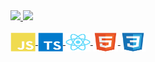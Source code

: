 <div>
  <a href="https://github.com/Carlos-Menezes94">
  <img height="180em" src="https://github-readme-stats.vercel.app/api?username=Carlos-Menezes94&show_icons=true&theme=dracula&include_all_commits=true&count_private=true%22"/>
  <img height="180em" src="https://github-readme-stats.vercel.app/api/top-langs/?username=Carlos-Menezes94&layout=compact&langs_count=7&theme=dracula"/>
</div>
<div style="display: inline_block"><br>
  <img align="center" alt="Rafa-Js" height="30" width="40" src="https://raw.githubusercontent.com/devicons/devicon/master/icons/javascript/javascript-plain.svg">
  <img align="center" alt="Rafa-Ts" height="30" width="40" src="https://raw.githubusercontent.com/devicons/devicon/master/icons/typescript/typescript-plain.svg">
  <img align="center" alt="Rafa-React" height="30" width="40" src="https://raw.githubusercontent.com/devicons/devicon/master/icons/react/react-original.svg">
  <img align="center" alt="Rafa-HTML" height="30" width="40" src="https://raw.githubusercontent.com/devicons/devicon/master/icons/html5/html5-original.svg">
  <img align="center" alt="Rafa-CSS" height="30" width="40" src="https://raw.githubusercontent.com/devicons/devicon/master/icons/css3/css3-original.svg">

  

  </div>
  

  
